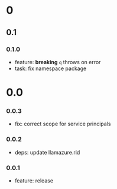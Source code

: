 # 0

## 0.1

### 0.1.0

- feature: **breaking** `q` throws on error
- task: fix namespace package

# 0.0

### 0.0.3

- fix: correct scope for service principals

### 0.0.2

- deps: update llamazure.rid

### 0.0.1

- feature: release
